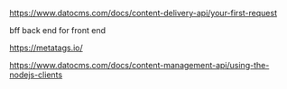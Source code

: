 https://www.datocms.com/docs/content-delivery-api/your-first-request


bff back end for front end

https://metatags.io/

https://www.datocms.com/docs/content-management-api/using-the-nodejs-clients

<!--
exemplo de requisicao de api

fetch('url')
.then(function(response) {
  return response.json()
})

mesmo que

fetch('url')
.then(async function(response) {
  const resposta = await response.json()
  console.log(resposta)
  console.log('pos o response.json')
})
-->
